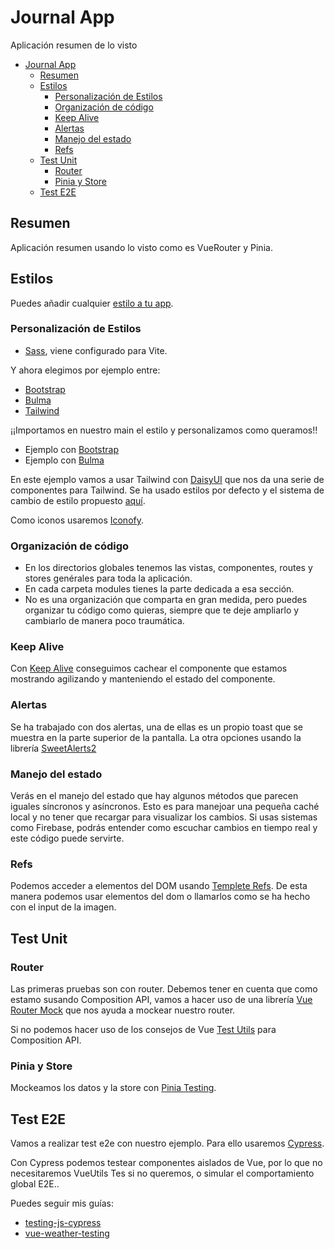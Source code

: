 # Journal App

Aplicación resumen de lo visto

- [Journal App](#journal-app)
  - [Resumen](#resumen)
  - [Estilos](#estilos)
    - [Personalización de Estilos](#personalización-de-estilos)
    - [Organización de código](#organización-de-código)
    - [Keep Alive](#keep-alive)
    - [Alertas](#alertas)
    - [Manejo del estado](#manejo-del-estado)
    - [Refs](#refs)
  - [Test Unit](#test-unit)
    - [Router](#router)
    - [Pinia y Store](#pinia-y-store)
  - [Test E2E](#test-e2e)

## Resumen

Aplicación resumen usando lo visto como es VueRouter y Pinia.

## Estilos

Puedes añadir cualquier [estilo a tu app](https://dev.to/kevin_odongo35/how-to-add-tailwind-css-bootstrap-vuetify-or-bulma-to-a-vue-project-3on2).

### Personalización de Estilos

- [Sass](https://sass-lang.com/), viene configurado para Vite.

Y ahora elegimos por ejemplo entre:
- [Bootstrap](https://getbootstrap.com/)
- [Bulma](https://bulma.io/)
- [Tailwind](https://tailwindcss.com/)

¡¡Importamos en nuestro main el estilo y personalizamos como queramos!!
- Ejemplo con [Bootstrap](https://github.com/joseluisgs/vue-curso-cero-experto/commit/125b246f79372002ed1276ddf5384cb8a03b14cf)
- Ejemplo con [Bulma](https://github.com/joseluisgs/vue-curso-cero-experto/commit/e7e106b1c69517000e0599156bb9f2dcc724167f)

En este ejemplo vamos a usar Tailwind con [DaisyUI](https://daisyui.com) que nos da una serie de componentes para Tailwind. Se ha usado estilos por defecto y el sistema de cambio de estilo propuesto [aquí](https://github.com/saadeghi/theme-change).

Como iconos usaremos [Iconofy](https://iconify.design/).

### Organización de código
- En los directorios globales tenemos las vistas, componentes, routes y stores genérales para toda la aplicación.
- En cada carpeta modules tienes la parte dedicada a esa sección. 
- No es una organización que comparta en gran medida, pero puedes organizar tu código como quieras, siempre que te deje ampliarlo y cambiarlo de manera poco traumática.

### Keep Alive
Con [Keep Alive](https://vuejs.org/guide/built-ins/keep-alive.html#basic-usage) conseguimos cachear el componente que estamos mostrando agilizando y manteniendo el estado del componente.

### Alertas
Se ha trabajado con dos alertas, una de ellas es un propio toast que se muestra en la parte superior de la pantalla.
La otra opciones usando la librería [SweetAlerts2](https://sweetalert2.github.io)

### Manejo del estado
Verás en el manejo del estado que hay algunos métodos que parecen iguales síncronos y asíncronos. Esto es para manejoar una pequeña caché local y no tener que recargar para visualizar los cambios. Si usas sistemas como Firebase, podrás entender como escuchar cambios en tiempo real y este código puede servirte.

### Refs
Podemos acceder a elementos del DOM usando [Templete Refs](https://vuejs.org/guide/essentials/template-refs.html). De esta manera podemos usar elementos del dom o llamarlos como se ha hecho con el input de la imagen.

## Test Unit

### Router
Las primeras pruebas son con router. Debemos tener en cuenta que como estamo susando Composition API, vamos a hacer uso de una librería
[Vue Router Mock](https://github.com/posva/vue-router-mock) que nos ayuda a mockear nuestro router.

Si no podemos hacer uso de los consejos de Vue [Test Utils](https://test-utils.vuejs.org/guide/advanced/vue-router.html) para Composition API.

### Pinia y Store
Mockeamos los datos y la store con [Pinia Testing](https://pinia.vuejs.org/cookbook/testing.html).

## Test E2E
Vamos a realizar test e2e con nuestro ejemplo. Para ello usaremos [Cypress](https://docs.cypress.io/guides/overview/why-cypress).

Con Cypress podemos testear componentes aislados de Vue, por lo que no necesitaremos VueUtils Tes si no queremos, o simular el comportamiento global E2E..

Puedes seguir mis guías:
- [testing-js-cypress](https://github.com/joseluisgs/testing-js-cypress)
- [vue-weather-testing](https://github.com/joseluisgs/vue-weather-testing)

